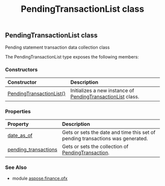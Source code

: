 ﻿---
title: PendingTransactionList class
second_title: Aspose.Finance for Python via .NET API References
description: 
type: docs
weight: 730
url: /python-net/aspose.finance.ofx/pendingtransactionlist/
is_root: false
---

## PendingTransactionList class

Pending statement transaction data collection class



The PendingTransactionList type exposes the following members:

### Constructors
| Constructor | Description |
| :- | :- |
| [PendingTransactionList()](/finance/python-net/aspose.finance.ofx/pendingtransactionlist/__init__/#) | Initializes a new instance of [PendingTransactionList](/finance/python-net/aspose.finance.ofx/pendingtransactionlist) class. |


### Properties
| Property | Description |
| :- | :- |
| [date_as_of](/finance/python-net/aspose.finance.ofx/pendingtransactionlist/date_as_of) | Gets or sets the date and time this set of pending transactions was generated. |
| [pending_transactions](/finance/python-net/aspose.finance.ofx/pendingtransactionlist/pending_transactions) | Gets or sets the collection of [PendingTransaction](/finance/python-net/aspose.finance.ofx/pendingtransaction). |


### See Also

* module [aspose.finance.ofx](../)
